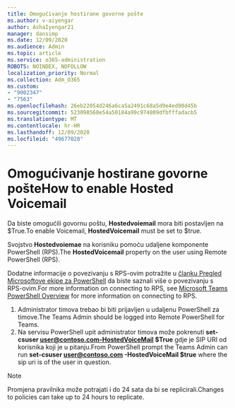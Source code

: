 ```yaml
---
title: Omogućivanje hostirane govorne pošte
ms.author: v-aiyengar
author: AshaIyengar21
manager: dansimp
ms.date: 12/09/2020
ms.audience: Admin
ms.topic: article
ms.service: o365-administration
ROBOTS: NOINDEX, NOFOLLOW
localization_priority: Normal
ms.collection: Adm_O365
ms.custom:
- "9002347"
- "7563"
ms.openlocfilehash: 26eb22054d246a6ca5a2491c68a5d9e4ed90d45b
ms.sourcegitcommit: 523098560e54a50184a99c974809dfbfffadacb5
ms.translationtype: MT
ms.contentlocale: hr-HR
ms.lasthandoff: 12/09/2020
ms.locfileid: "49677028"
---
```

# <a name="how-to-enable-hosted-voicemail"></a><span data-ttu-id="08c3d-102">Omogućivanje hostirane govorne pošte</span><span class="sxs-lookup"><span data-stu-id="08c3d-102">How to enable Hosted Voicemail</span></span>

<span data-ttu-id="08c3d-103">Da biste omogućili govornu poštu, **Hostedvoiemail** mora biti postavljen na $True.</span><span class="sxs-lookup"><span data-stu-id="08c3d-103">To enable Voicemail, **HostedVoicemail** must be set to $true.</span></span>

<span data-ttu-id="08c3d-104">Svojstvo **Hostedvoiemae** na korisniku pomoću udaljene komponente PowerShell (RPS).</span><span class="sxs-lookup"><span data-stu-id="08c3d-104">The **HostedVoicemail** property on the user using Remote PowerShell (RPS).</span></span>

<span data-ttu-id="08c3d-105">Dodatne informacije o povezivanju s RPS-ovim potražite u [članku Pregled Microsoftove ekipe za PowerShell](https://docs.microsoft.com/microsoftteams/teams-powershell-overview) da biste saznali više o povezivanju s RPS-ovim.</span><span class="sxs-lookup"><span data-stu-id="08c3d-105">For more information on connecting to RPS, see [Microsoft Teams PowerShell Overview](https://docs.microsoft.com/microsoftteams/teams-powershell-overview) for more information on connecting to RPS.</span></span>

1. <span data-ttu-id="08c3d-106">Administrator timova trebao bi biti prijavljen u udaljenu PowerShell za timove.</span><span class="sxs-lookup"><span data-stu-id="08c3d-106">The Teams Admin should be logged into Remote PowerShell for Teams.</span></span>
1. <span data-ttu-id="08c3d-107">Na servisu PowerShell upit administrator timova može pokrenuti **set-csuser user@contoso.com-HostedVoiceMail $True** gdje je SIP URI od korisnika koji je u pitanju.</span><span class="sxs-lookup"><span data-stu-id="08c3d-107">From PowerShell prompt the Teams Admin can run **set-csuser user@contoso.com -HostedVoiceMail $true** where the sip uri is of the user in question.</span></span>

> [!NOTE]
> <span data-ttu-id="08c3d-108">Promjena pravilnika može potrajati i do 24 sata da bi se replicirali.</span><span class="sxs-lookup"><span data-stu-id="08c3d-108">Changes to policies can take up to 24 hours to replicate.</span></span>
